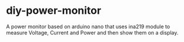 # diy-power-monitor
A power monitor based on arduino nano that uses ina219 module to measure Voltage, Current and Power and then show them on a display.
